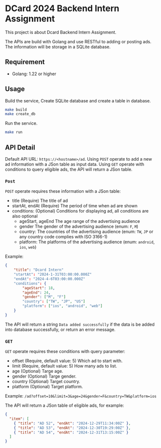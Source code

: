 # DCard 2024 Backend Intern Assignment

This project is about Dcard Backend Intern Assignment.

The APIs are build with Golang and use RESTful to adding or posting ads.
The information will be storage in a SQLite database.

## Requirement

- Golang: 1.22 or higher

## Usage

Build the service, Create SQLite database and create a table in database.

```sh
make build
make create_db
```

Run the service.

```sh
make run
```

## API Detail

Default API URL: `https://<hostname>/ad`.
Using `POST` operate to add a new ad information with a JSon table as input data.
Using `GET` operate with conditions to query eligible ads, the API will return a JSon table.

### `Post`

`POST` operate requires these information with a JSon table:

- title (Require)
  The title of ad
- startAt, endAt (Require)
  The period of time when ad are shown
- conditions: (Optional)
  Conditions for displaying ad, all conditions are also optional
  - ageStart, ageEnd
    The age range of the advertising audience
  - gender
    The gender of the advertising audience (enum: `F`, `M`)
  - country:
    The countries of the advertising audience (enum: `TW`, `JP` or any country code complies with ISO 3166-1)
  - platform:
    The platforms of the advertising audience (enum: `android`, `ios`, `web`)

Example:

```json
{
    "title": "Dcard Intern"
    "startAt": "2024-1-31T03:00:00.000Z"
    "endAt": "2024-4-6T03:00:00.000Z"
    "conditions": {
        "ageStart": 18,
        "ageEnd": 24,
        "gender": ["M", "F"]
        "country": ["TW", "JP", "US"]
        "platform": ["ios", "android", "web"]
    }
}
```

The API will return a string `Data added successfully` if the data is be added into database successfully, or return an error message.

### `GET`

`GET` operate requires these conditions with query parameter:

- offset (Require, default value: 5)
  Which ad to start with.
- limit (Require, default value: 5)
  How many ads to list.
- age (Optional)
  Targe age.
- gender (Optional)
  Targe gender.
- country (Optional)
  Target country.
- platform (Optional)
  Target platform.

Example: `/ad?offset=10&limit=3&age=24&gender=F&country=TW&platform=ios`

The API will return a JSon table of eligible ads, for example:

```json
{
  "item": [
    { "title": "AD 52", "endAt": "2024-12-29T11:34:00Z" },
    { "title": "AD 53", "endAt": "2024-12-30T19:29:00Z" },
    { "title": "AD 54", "endAt": "2024-12-31T13:15:00Z" }
  ]
}
```
